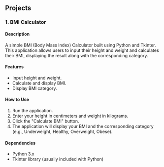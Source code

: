 
## Projects

### 1. BMI Calculator

#### Description
A simple BMI (Body Mass Index) Calculator built using Python and Tkinter. This application allows users to input their height and weight and calculates their BMI, displaying the result along with the corresponding category.

#### Features
- Input height and weight.
- Calculate and display BMI.
- Display BMI category.

#### How to Use
1. Run the application.
2. Enter your height in centimeters and weight in kilograms.
3. Click the "Calculate BMI" button.
4. The application will display your BMI and the corresponding category (e.g., Underweight, Healthy, Overweight, Obese).

#### Dependencies
- Python 3.x
- Tkinter library (usually included with Python)

